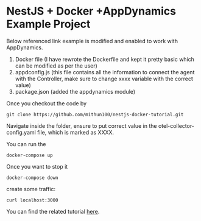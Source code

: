 # NestJS + Docker +AppDynamics Example Project


Below referenced link example is modified and enabled to work with AppDynamics.



1. Docker file (I have rewrote the Dockerfile and kept it pretty basic which can be modified as per the user)
2. appdconfig.js (this file contains all the information to connect the agent with the Controller, make sure to change xxxx variable with the correct value)
3. package.json (added the appdynamics module)


Once you checkout the code by
```
git clone https://github.com/mithun100/nestjs-docker-tutorial.git
```
Navigate inside the folder, ensure to put correct value in the otel-collector-config.yaml file, which is marked as XXXX.

You can run the
```
docker-compose up
```
Once you want to stop it

```
docker-compose down
```



create some traffic:

```
curl localhost:3000
```



You can find the related tutorial [here](https://dev.to/erezhod/setting-up-a-nestjs-project-with-docker-for-back-end-development-30lg).
